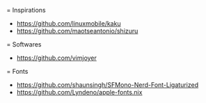 = Inspirations
- https://github.com/linuxmobile/kaku
- https://github.com/maotseantonio/shizuru

= Softwares
- https://github.com/vimjoyer

= Fonts
- https://github.com/shaunsingh/SFMono-Nerd-Font-Ligaturized
- https://github.com/Lyndeno/apple-fonts.nix
